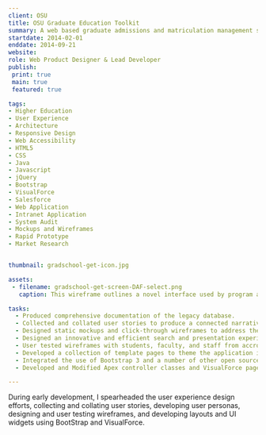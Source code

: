 ```yaml
---
client: OSU
title: OSU Graduate Education Toolkit
summary: A web based graduate admissions and matriculation management system.
startdate: 2014-02-01
enddate: 2014-09-21
website: 
role: Web Product Designer & Lead Developer
publish:
 print: true
 main: true 
 featured: true

tags:
- Higher Education
- User Experience
- Architecture
- Responsive Design
- Web Accessibility
- HTML5
- CSS
- Java
- Javascript
- jQuery
- Bootstrap
- VisualForce
- Salesforce
- Web Application
- Intranet Application
- System Audit
- Mockups and Wireframes
- Rapid Prototype
- Market Research


thumbnail: gradschool-get-icon.jpg

assets: 
 - filename: gradschool-get-screen-DAF-select.png
   caption: This wireframe outlines a novel interface used by program administrators to find and review graduate applicants. It makes use of a searchable, sortable, and configurable table whose state can be saved and restored by the user. It also shows that selected applicants in the table are displayed below the table for deeper comparison and review.

tasks: 
  - Produced comprehensive documentation of the legacy database.
  - Collected and collated user stories to produce a connected narrative, with personas.
  - Designed static mockups and click-through wireframes to address the product requirements.
  - Designed an innovative and efficient search and presentation experience for the applicant review process.
  - User tested wireframes with students, faculty, and staff from accross campus.
  - Developed a collection of template pages to theme the application in the standard OSU   website style.
  - Integrated the use of Bootstrap 3 and a number of other open source libraries on the   template pages.
  - Developed and Modified Apex controller classes and VisualForce pages to suit the UX requirements.

---
```


During early development, I spearheaded the user experience design efforts, collecting and collating user stories, developing user personas, designing and user testing wireframes, and developing layouts and UI widgets using BootStrap and VisualForce.
